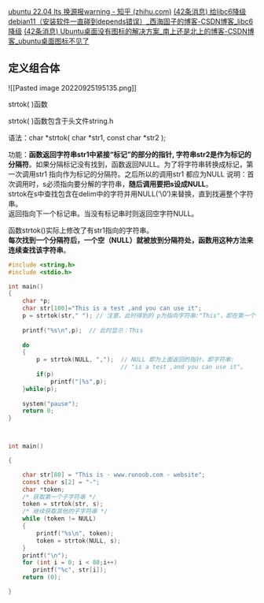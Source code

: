 [ubuntu 22.04 lts 换源报warning - 知乎 (zhihu.com)](https://zhuanlan.zhihu.com/p/545562681)
[(42条消息) 给libc6降级 debian11（安装软件一直碰到depends错误）_西海固子的博客-CSDN博客_libc6 降级](https://blog.csdn.net/AFANTI_JK/article/details/122649163)
[(42条消息) Ubuntu桌面没有图标的解决方案_南上还是北上的博客-CSDN博客_ubuntu桌面图标不见了](https://blog.csdn.net/m0_51100801/article/details/109366128)

## 定义组合体



![[Pasted image 20220925195135.png]]

strtok(  )函数

strtok(  )函数包含于头文件string.h

语法：char *strtok( char *str1, const char *str2 ); 

功能：**函数返回字符串str1中紧接“标记”的部分的指针, 字符串str2是作为标记的分隔符**。如果分隔标记没有找到，函数返回NULL。为了将字符串转换成标记，第一次调用str1 指向作为标记的分隔符。之后所以的调用str1 都应为NULL
说明：首次调用时，s必须指向要分解的字符串，**随后调用要把s设成NULL**。  
strtok在s中查找包含在delim中的字符并用NULL(’\0’)来替换，直到找遍整个字符串。  
返回指向下一个标记串。当没有标记串时则返回空字符NULL。

函数strtok()实际上修改了有str1指向的字符串。  
**每次找到一个分隔符后，一个空（NULL）就被放到分隔符处，函数用这种方法来连续查找该字符串**。


```C
#include <string.h>
#include <stdio.h>

int main()
{
    char *p;
    char str[100]="This is a test ,and you can use it";
    p = strtok(str," "); // 注意，此时得到的 p为指向字符串:"This"，即在第一个分隔  符前面的字符串，即每次找到一个分隔符后，一个空（NULL）就被放到分隔符处，所以此时NULL指针指向后面的字符串："is a test ,and you can use it"。
    
    printf("%s\n",p);  // 此时显示：This
    
    do
    {
        p = strtok(NULL, ",");  // NULL 即为上面返回的指针，即字符串:
                                // "is a test ,and you can use it"。
        if(p)
            printf("|%s",p);
    }while(p);
    
    system("pause");
    return 0;
} 



int main()

{

    char str[80] = "This is - www.runoob.com - website";
    const char s[2] = "-";
    char *token;
    /* 获取第一个子字符串 */
    token = strtok(str, s);
    /* 继续获取其他的子字符串 */
    while (token != NULL)
    {
        printf("%s\n", token);
        token = strtok(NULL, s);
    }
    printf("\n");
    for (int i = 0; i < 80;i++)
       printf("%c", str[i]);
    return (0);

}
```




